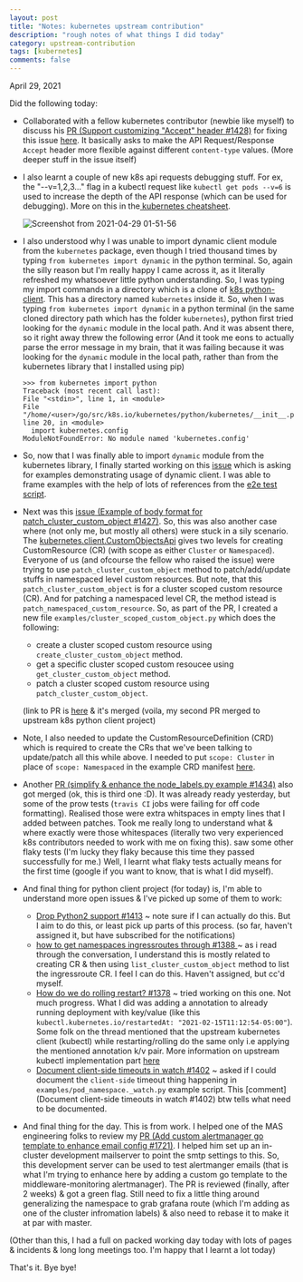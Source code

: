 ```yaml
---
layout: post
title: "Notes: kubernetes upstream contribution"
description: "rough notes of what things I did today"
category: upstream-contribution
tags: [kubernetes]
comments: false
---
```


April 29, 2021

Did the following today:
- Collaborated with a fellow kubernetes contributor (newbie like myself) to discuss his [PR (Support customizing "Accept" header #1428)](https://github.com/kubernetes-client/python-base/pull/236) for fixing this issue [here](https://github.com/kubernetes-client/python/issues/1428). It basically asks to make the API Request/Response `Accept` header more flexible against different `content-type` values. (More deeper stuff in the issue itself) 
- I also learnt a couple of new k8s api requests debugging stuff. For ex, the "--v=1,2,3..." flag in a kubectl request like `kubectl get pods --v=6` is used to increase the depth of the API response (which can be used for debugging). More on this in the[ kubernetes cheatsheet](https://kubernetes.io/docs/reference/kubectl/cheatsheet/#kubectl-output-verbosity-and-debugging).

  ![Screenshot from 2021-04-29 01-51-56](https://user-images.githubusercontent.com/30499743/116467684-95ae1100-a88d-11eb-964f-9f08f839f2b1.png)

- I also understood why I was unable to import dynamic client module from the `kubernetes` package, even though I tried thousand times by typing `from kubernetes import dynamic` in the python terminal. So, again the silly reason but I'm really happy I came across it, as it literally refreshed my whatsoever little python understanding. So, I was typing my import commands in a directory which is a clone of [k8s python-client](https://github.com/kubernetes-client/python). This has a directory named `kubernetes` inside it. So, when I was typing `from kubernetes import dynamic` in a python terminal (in the same cloned directory path which has the folder `kubernetes`), python first tried looking for the `dynamic` module in the local path. And it was absent there, so it right away threw the following error (And it took me eons to actually parse the error message in my brain, that it was failing because it was looking for the `dynamic` module in the local path, rather than from the kubernetes library that I installed using pip)
  ```
  >>> from kubernetes import python
  Traceback (most recent call last):
  File "<stdin>", line 1, in <module>
  File "/home/<user>/go/src/k8s.io/kubernetes/python/kubernetes/__init__.py", line 20, in <module>
    import kubernetes.config
  ModuleNotFoundError: No module named 'kubernetes.config'
  ```

- So, now that I was finally able to import `dynamic` module from the kubernetes library, I finally started working on this [issue](https://github.com/kubernetes-client/python/issues/1429) which is asking for examples demonstrating usage of dynamic client. I was able to frame examples with the help of lots of references from the [e2e test script](https://github.com/kubernetes-client/python-base/blob/master/dynamic/test_client.py#L136).
- Next was this [issue (Example of body format for patch_cluster_custom_object #1427)](https://github.com/kubernetes-client/python/issues/1427). So, this was also another case where (not only me, but mostly all others) were stuck in a sily scenario. The [kubernetes.client.CustomObjectsApi](https://github.com/kubernetes-client/python/blob/master/kubernetes/docs/CustomObjectsApi.md) gives two levels for creating CustomResource (CR) (with scope as either `Cluster` or `Namespaced`). Everyone of us (and ofcourse the fellow who raised the issue) were trying to use `patch_cluster_custom_object` method to patch/add/update stuffs in namespaced level custom resources. But note, that this `patch_cluster_custom_object` is for a cluster scoped custom resource (CR). And for patching a namespaced level CR, the method istead is `patch_namespaced_custom_resource`. So, as part of the PR, I created a new file `examples/cluster_scoped_custom_object.py` which does the following:
    - create a cluster scoped custom resource using `create_cluster_custom_object` method.
    - get a specific cluster scoped custom resoucee using `get_cluster_custom_object` method.
    - patch a cluster scoped custom resource using `patch_cluster_custom_object`.

    (link to PR is [here](https://github.com/kubernetes-client/python/pull/1437) & it's merged (voila, my second PR merged to upstream k8s python client project)

- Note, I also needed to update the CustomResourceDefinition (CRD) which is required to create the CRs that we've been talking to update/patch all this while above. I needed to put `scope: Cluster` in place of `scope: Namespaced` in the example CRD manifest [here](https://github.com/kubernetes-client/python/pull/1437).

- Another [PR (simplify & enhance the node_labels.py example #1434)](https://github.com/kubernetes-client/python/issues/1434) also got merged (ok, this is third one :D). It was already ready yesterday, but some of the prow tests (`travis CI` jobs were failing for off code formatting). Realised those were extra whitspaces in empty lines that I added between patches. Took me really long to understand what & where exactly were those whitespaces (literally two very experienced k8s contributors needed to work with me on fixing this). saw some other flaky tests (I'm lucky they flaky because this time they passed successfully for me.) Well, I learnt what flaky tests actually means for the first time (google if you want to know, that is what I did myself).

- And final thing for python client project (for today) is, I'm able to understand more open issues & I've picked up some of them to work:
    -  [Drop Python2 support #1413](https://github.com/kubernetes-client/python/issues/1413) ~ note sure if I can actually do this. But I aim to do this, or least pick up parts of this process. (so far, haven't assigned it, but have subscribed for the notifications)
    -  [how to get namespaces ingressroutes through #1388 ](https://github.com/kubernetes-client/python/issues/1388) ~ as i read through the conversation, I understand this is mostly related to creating CR & then using `list_cluster_custom_object` method to list the ingressroute CR. I feel I can do this. Haven't assigned, but cc'd myself.
    -  [How do we do rolling restart? #1378](https://github.com/kubernetes-client/python/issues/1378) ~ tried working on this one. Not much progress. What I did was adding a annotation to already running deployment with key/value (like this `kubectl.kubernetes.io/restartedAt: "2021-02-15T11:12:54-05:00"`). Some folk on the thread mentioned that the upstream kubernetes client (kubectl) while restarting/rolling do the same only i.e applying the mentioned annotation k/v pair. More information on upstream kubectl implementation part [here](https://github.com/kubernetes/kubectl/blob/c1df07341a15fb36264a018e130ee397332bdfc0/pkg/polymorphichelpers/objectrestarter.go#L51)
    -  [Document client-side timeouts in watch #1402](https://github.com/kubernetes-client/python/issues/1402) ~ asked if I could document the `client-side` timeout thing happening in `examples/pod_namespace._watch.py` example script. This [comment](Document client-side timeouts in watch #1402) btw tells what need to be documented.

- And final thing for the day. This is from work. I helped one of the MAS engineering folks to review my [PR (Add custom alertmanager go template to enhance email config #1721)](https://github.com/integr8ly/integreatly-operator/pull/1721). I helped him set up an in-cluster development mailserver to point the smtp settings to this. So, this development server can be used to test alertmanger emails (that is what I'm trying to enhance here by adding a custom go template to the middleware-monitoring alertmanager). The PR is reviewed (finally, after 2 weeks) & got a green flag. Still need to fix a little thing around generalizing the namespace to grab grafana route (which I'm adding as one of the cluster infromation labels) & also need to rebase it to make it at par with master.

(Other than this, I had a full on packed working day today with lots of pages & incidents & long long meetings too. I'm happy that I learnt a lot today)

That's it. Bye bye!
